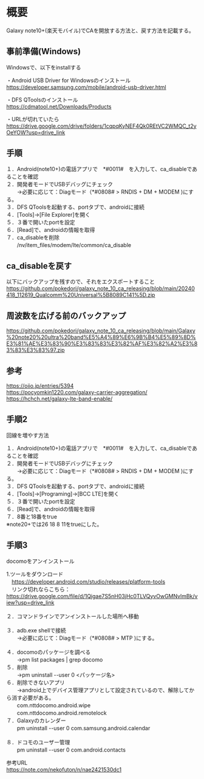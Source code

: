 # 概要
Galaxy note10+(楽天モバイル)でCAを開放する方法と、戻す方法を記載する。

## 事前準備(Windows)
Windowsで、以下をinstallする

・Android USB Driver for Windowsのインストール<br>
https://developer.samsung.com/mobile/android-usb-driver.html


・DFS QToolsのインストール<br>
https://cdmatool.net/Downloads/Products

・URLが切れていたら<br>
https://drive.google.com/drive/folders/1cqpqKyNEF4Qk0REtVC2WMQC_t2yOeYOW?usp=drive_link

## 手順

１．Android(note10+)の電話アプリで　\*#0011#　を入力して、ca_disableであることを確認<br>
２．開発者モードでUSBデバッグにチェック<br>
　　→必要に応じて：Diagモード（\*#0808# > RNDIS + DM + MODEM )にする。<br>
３．DFS QToolsを起動する、portタブで、androidに接続<br>
４．[Tools]→[File Explorer]を開く<br>
５．３番で開いたportを設定<br>
６．[Read]で、androidの情報を取得<br>
７．ca_disableを削除<br>
　　/nv/item_files/modem/lte/common/ca_disable

## ca_disableを戻す

以下にバックアップを残すので、それをエクスポートすること<br>
https://github.com/pokedori/galaxy_note_10_ca_releasing/blob/main/20240418_112619_Qualcomm%20Universal%5B8089C141%5D.zip

## 周波数を広げる前のバックアップ
https://github.com/pokedori/galaxy_note_10_ca_releasing/blob/main/Galaxy%20note20%20ultra%20band%E5%A4%89%E6%9B%B4%E5%89%8D%E3%81%AE%E3%83%90%E3%83%83%E3%82%AF%E3%82%A2%E3%83%83%E3%83%97.zip

## 参考

https://oiio.jp/entries/5394<br>
https://pocyomkin1220.com/galaxy-carrier-aggregation/<br>
https://hchch.net/galaxy-lte-band-enable/





## 手順2

回線を増やす方法

１．Android(note10+)の電話アプリで　\*#0011#　を入力して、ca_disableであることを確認<br>
２．開発者モードでUSBデバッグにチェック<br>
　　→必要に応じて：Diagモード（\*#0808# > RNDIS + DM + MODEM )にする。<br>
３．DFS QToolsを起動する、portタブで、androidに接続<br>
４．[Tools]→[Programing]→[BCC LTE]を開く<br>
５．３番で開いたportを設定<br>
６．[Read]で、androidの情報を取得<br>
７．8番と18番をtrue<br>
※note20+では26 18 8 11をtrueにした。<br>


## 手順3

docomoをアンインストール<br>



1.ツールをダウンロード<br>
　https://developer.android.com/studio/releases/platform-tools<br>
　リンク切れならこちら：https://drive.google.com/file/d/1Qjgae7S5nH03jHc0TLVQyvOwGMNvlmBk/view?usp=drive_link<br>
<br>
２．コマンドラインでアンインストールした場所へ移動<br>
<br>
３．adb.exe shellで接続<br>
　　→必要に応じて：Diagモード（\*#0808# > MTP )にする。<br>
<br>
４．docomoのパッケージを調べる<br>
　　→pm list packages | grep docomo<br>
５．削除<br>
　　→pm uninstall --user 0 <パッケージ名><br>
６．削除できないアプリ<br>
　　→android上でデバイス管理アプリとして設定されているので、解除してから消す必要がある。<br>
　　com.nttdocomo.android.wipe<br>
　　com.nttdocomo.android.remotelock<br>
７．Galaxyのカレンダー<br>
　　pm uninstall --user 0 com.samsung.android.calendar<br>
<br>
８．ドコモのユーザー管理<br>
　　pm uninstall --user 0 com.android.contacts<br>

参考URL<br>
https://note.com/nekofuton/n/nae2421530dc1

